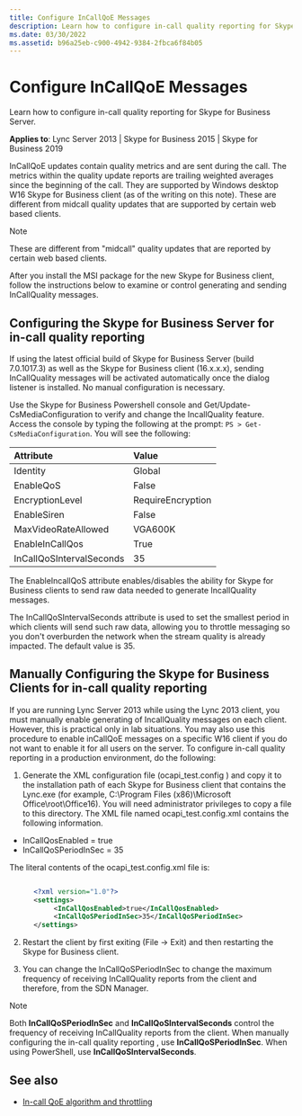 ```yaml
---
title: Configure InCallQoE Messages
description: Learn how to configure in-call quality reporting for Skype for Business Server.
ms.date: 03/30/2022
ms.assetid: b96a25eb-c900-4942-9384-2fbca6f84b05
---
```


# Configure InCallQoE Messages

Learn how to configure in-call quality reporting for Skype for Business Server.

 **Applies to**: Lync Server 2013 | Skype for Business 2015 | Skype for Business 2019

InCallQoE updates contain quality metrics and are sent during the call. The metrics within the quality update reports are trailing weighted averages since the beginning of the call. They are supported by Windows desktop W16 Skype for Business client (as of the writing on this note). These are different from midcall quality updates that are supported by certain web based clients.
  
> [!NOTE]
> These are different from "midcall" quality updates that are reported by certain web based clients.
  
 After you install the MSI package for the new Skype for Business client, follow the instructions below to examine or control generating and sending InCallQuality messages.

## Configuring the Skype for Business Server for in-call quality reporting

If using the latest official build of Skype for Business Server (build 7.0.1017.3) as well as the Skype for Business client (16.x.x.x), sending InCallQuality messages will be activated automatically once the dialog listener is installed. No manual configuration is necessary.
  
Use the Skype for Business Powershell console and Get/Update-CsMediaConfiguration to verify and change the IncallQuality feature. Access the console by typing the following at the prompt: `PS > Get-CsMediaConfiguration`. You will see the following:
  
|**Attribute**|**Value**|
|:-----|:-----|
|Identity |Global |
|EnableQoS |False |
|EncryptionLevel |RequireEncryption |
|EnableSiren |False |
|MaxVideoRateAllowed |VGA600K |
|EnableInCallQos |True |
|InCallQoSIntervalSeconds |35 |

The EnableIncallQoS attribute enables/disables the ability for Skype for Business clients to send raw data needed to generate IncallQuality messages.
  
The InCallQoSIntervalSeconds attribute is used to set the smallest period in which clients will send such raw data, allowing you to throttle messaging so you don't overburden the network when the stream quality is already impacted. The default value is 35.
  
## Manually Configuring the Skype for Business Clients for in-call quality reporting

<a name="SkypeCDNReleaseNotes_ManuallyConfigureSkypeForIncallQuality"> </a>

If you are running Lync Server 2013 while using the Lync 2013 client, you must manually enable generating of IncallQuality messages on each client. However, this is practical only in lab situations. You may also use this procedure to enable inCallQoE messages on a specific W16 client if you do not want to enable it for all users on the server. To configure in-call quality reporting in a production environment, do the following:
  
1. Generate the XML configuration file (ocapi_test.config ) and copy it to the installation path of each Skype for Business client that contains the Lync.exe (for example, C:\\Program Files (x86)\\Microsoft Office\\root\\Office16). You will need administrator privileges to copy a file to this directory. The XML file named ocapi_test.config.xml contains the following information.

  - InCallQosEnabled = true
  - InCallQoSPeriodInSec = 35

  The literal contents of the ocapi_test.config.xml file is:

  ```xml
  
        <?xml version="1.0"?>
        <settings>
             <InCallQosEnabled>true</InCallQosEnabled>
             <InCallQoSPeriodInSec>35</InCallQoSPeriodInSec>
        </settings>

  ```

2. Restart the client by first exiting (File -> Exit) and then restarting the Skype for Business client.

3. You can change the InCallQoSPeriodInSec to change the maximum frequency of receiving InCallQuality reports from the client and therefore, from the SDN Manager.

> [!NOTE]
> Both **InCallQoSPeriodInSec** and **InCallQoSIntervalSeconds**  control the frequency of receiving InCallQuality reports from the client. When manually configuring the in-call quality reporting , use **InCallQoSPeriodInSec**. When using PowerShell, use **InCallQoSIntervalSeconds**.

## See also

<a name="bk_addresources"> </a>

- [In-call QoE algorithm and throttling](in-call-qoe-algorithm-and-throttling.md)
